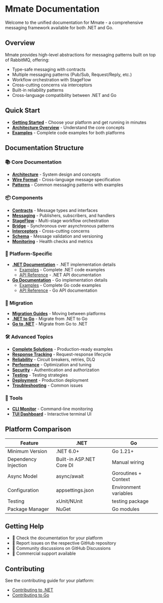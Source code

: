 # Mmate Documentation

Welcome to the unified documentation for Mmate - a comprehensive messaging framework available for both .NET and Go.

## Overview

Mmate provides high-level abstractions for messaging patterns built on top of RabbitMQ, offering:
- Type-safe messaging with contracts
- Multiple messaging patterns (Pub/Sub, Request/Reply, etc.)
- Workflow orchestration with StageFlow
- Cross-cutting concerns via interceptors
- Built-in reliability patterns
- Cross-language compatibility between .NET and Go

## Quick Start

- **[Getting Started](getting-started/README.md)** - Choose your platform and get running in minutes
- **[Architecture Overview](architecture.md)** - Understand the core concepts
- **[Examples](platform/)** - Complete code examples for both platforms

## Documentation Structure

### 📚 Core Documentation
- **[Architecture](architecture.md)** - System design and concepts
- **[Wire Format](wire-format.md)** - Cross-language message specification
- **[Patterns](patterns.md)** - Common messaging patterns with examples

### 📦 Components
- **[Contracts](components/contracts.md)** - Message types and interfaces
- **[Messaging](components/messaging.md)** - Publishers, subscribers, and handlers
- **[StageFlow](components/stageflow.md)** - Multi-stage workflow orchestration
- **[Bridge](components/bridge.md)** - Synchronous over asynchronous patterns
- **[Interceptors](components/interceptors.md)** - Cross-cutting concerns
- **[Schema](components/schema.md)** - Message validation and versioning
- **[Monitoring](components/monitoring.md)** - Health checks and metrics

### 🔷 Platform-Specific
- **[.NET Documentation](platform/dotnet/)** - .NET implementation details
  - [Examples](platform/dotnet/examples.md) - Complete .NET code examples
  - [API Reference](platform/dotnet/api-reference.md) - .NET API documentation
- **[Go Documentation](platform/go/)** - Go implementation details
  - [Examples](platform/go/examples.md) - Complete Go code examples
  - [API Reference](platform/go/api-reference.md) - Go API documentation

### 🔄 Migration
- **[Migration Guides](migration/)** - Moving between platforms
- **[.NET to Go](migration/dotnet-to-go.md)** - Migrate from .NET to Go
- **[Go to .NET](migration/go-to-dotnet.md)** - Migrate from Go to .NET

### 🛠️ Advanced Topics
- **[Complete Solutions](advanced/complete-solutions.md)** - Production-ready examples
- **[Response Tracking](advanced/response-tracking.md)** - Request-response lifecycle
- **[Reliability](advanced/reliability.md)** - Circuit breakers, retries, DLQ
- **[Performance](advanced/performance.md)** - Optimization and tuning
- **[Security](advanced/security.md)** - Authentication and authorization
- **[Testing](advanced/testing.md)** - Testing strategies
- **[Deployment](advanced/deployment.md)** - Production deployment
- **[Troubleshooting](advanced/troubleshooting.md)** - Common issues

### 🔧 Tools
- **[CLI Monitor](tools/cli-monitor.md)** - Command-line monitoring
- **[TUI Dashboard](tools/tui-dashboard.md)** - Interactive terminal UI

## Platform Comparison

| Feature | .NET | Go |
|---------|------|-----|
| Minimum Version | .NET 6.0+ | Go 1.21+ |
| Dependency Injection | Built-in ASP.NET Core DI | Manual wiring |
| Async Model | async/await | Goroutines + Context |
| Configuration | appsettings.json | Environment variables |
| Testing | xUnit/NUnit | testing package |
| Package Manager | NuGet | Go modules |

## Getting Help

- 📖 Check the documentation for your platform
- 🐛 Report issues on the respective GitHub repository
- 💬 Community discussions on GitHub Discussions
- 📧 Commercial support available

## Contributing

See the contributing guide for your platform:
- [Contributing to .NET](https://github.com/mmate/mmate-dotnet/CONTRIBUTING.md)
- [Contributing to Go](https://github.com/glimte/mmate-go/CONTRIBUTING.md)